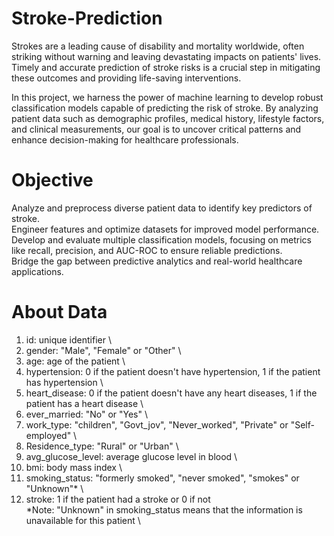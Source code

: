 # Stroke-Prediction
Strokes are a leading cause of disability and mortality worldwide, often striking without warning and leaving devastating impacts on patients' lives. Timely and accurate prediction of stroke risks is a crucial step in mitigating these outcomes and providing life-saving interventions.

In this project, we harness the power of machine learning to develop robust classification models capable of predicting the risk of stroke. By analyzing patient data such as demographic profiles, medical history, lifestyle factors, and clinical measurements, our goal is to uncover critical patterns and enhance decision-making for healthcare professionals.
# Objective
Analyze and preprocess diverse patient data to identify key predictors of stroke.\
Engineer features and optimize datasets for improved model performance.\
Develop and evaluate multiple classification models, focusing on metrics like recall, precision, and AUC-ROC to ensure reliable predictions.\
Bridge the gap between predictive analytics and real-world healthcare applications.
# About Data
1) id: unique identifier \
2) gender: "Male", "Female" or "Other" \
3) age: age of the patient \
4) hypertension: 0 if the patient doesn't have hypertension, 1 if the patient has hypertension \
5) heart_disease: 0 if the patient doesn't have any heart diseases, 1 if the patient has a heart disease \
6) ever_married: "No" or "Yes" \
7) work_type: "children", "Govt_jov", "Never_worked", "Private" or "Self-employed" \
8) Residence_type: "Rural" or "Urban" \
9) avg_glucose_level: average glucose level in blood \
10) bmi: body mass index \
11) smoking_status: "formerly smoked", "never smoked", "smokes" or "Unknown"* \
12) stroke: 1 if the patient had a stroke or 0 if not \
*Note: "Unknown" in smoking_status means that the information is unavailable for this patient \

